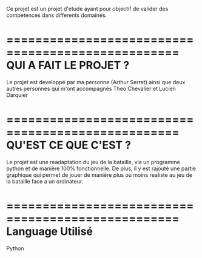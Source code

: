 Ce projet est un projet d'etude ayant pour objectif de valider des competences dans differents domaines.

==================================================
QUI A FAIT LE PROJET ?
==================================================

Le projet est developpé par ma personne (Arthur Serret) ainsi que deux autres personnes qui m'ont accompagnés Theo Chevalier et Lucien Darquier

==================================================
QU'EST CE QUE C'EST ?
==================================================

Le projet est une readaptation du jeu de la bataille, via un programme python et de manière 100% fonctionnelle. De plus, il y est rajouté une partie graphique qui permet de jouer de manière plus ou moins realiste au jeu de la bataille face a un ordinateur.

==================================================
Language Utilisé
==================================================

Python
